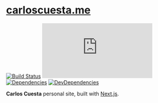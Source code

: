# [carloscuesta.me](https://carloscuesta.me)

[![Build Status](https://img.shields.io/travis/com/carloscuesta/carloscuesta.me/master?style=flat-square)](https://travis-ci.com/carloscuesta/carloscuesta.me)
[![Coverage](https://img.shields.io/codecov/c/github/carloscuesta/carloscuesta.me?style=flat-square)](https://codecov.io/gh/carloscuesta/carloscuesta.me)
[![Dependencies](https://img.shields.io/david/carloscuesta/carloscuesta.me.svg?style=flat-square)](https://david-dm.org/carloscuesta/carloscuesta.me)
[![DevDependencies](https://img.shields.io/david/dev/carloscuesta/carloscuesta.me.svg?style=flat-square)](https://david-dm.org/carloscuesta/carloscuesta.me#info=devDependencies)

**Carlos Cuesta** personal site, built with [Next.js](https://nextjs.org/).
